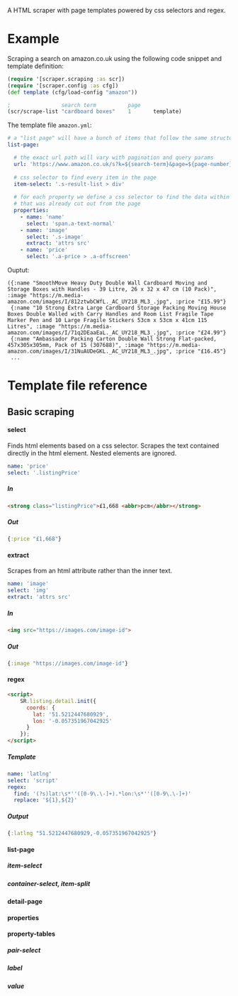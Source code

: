 A HTML scraper with page templates powered by css selectors and regex.

# Example

Scraping a search on amazon.co.uk using the following code snippet and template definition: 

```clojure
(require '[scraper.scraping :as scr])
(require '[scraper.config :as cfg])
(def template (cfg/load-config "amazon"))

;                search term          page
(scr/scrape-list "cardboard boxes"    1       template) 
```

The template file `amazon.yml`:
```yaml
# a "list page" will have a bunch of items that follow the same structure
list-page:

  # the exact url path will vary with pagination and query params
  url: 'https://www.amazon.co.uk/s?k=${search-term}&page=${page-number}'
  
  # css selector to find every item in the page 
  item-select: '.s-result-list > div'
  
  # for each property we define a css selector to find the data within the item html 
  # that was already cut out from the page 
  properties:
    - name: 'name'
      select: 'span.a-text-normal'
    - name: 'image'
      select: '.s-image'
      extract: 'attrs src'
    - name: 'price'
      select: '.a-price > .a-offscreen'
```

Ouptut:
```
({:name "SmoothMove Heavy Duty Double Wall Cardboard Moving and Storage Boxes with Handles - 39 Litre, 26 x 32 x 47 cm (10 Pack)", :image "https://m.media-amazon.com/images/I/812ztwbCWfL._AC_UY218_ML3_.jpg", :price "£15.99"} 
 {:name "10 Strong Extra Large Cardboard Storage Packing Moving House Boxes Double Walled with Carry Handles and Room List Fragile Tape Marker Pen and 10 Large Fragile Stickers 53cm x 53cm x 41cm 115 Litres", :image "https://m.media-amazon.com/images/I/71q2DEaaEaL._AC_UY218_ML3_.jpg", :price "£24.99"} 
 {:name "Ambassador Packing Carton Double Wall Strong Flat-packed, 457x305x305mm, Pack of 15 (307688)", :image "https://m.media-amazon.com/images/I/31NuAUDeGKL._AC_UY218_ML3_.jpg", :price "£16.45"}
 ... 
```

# Template file reference


## Basic scraping

#### select
Finds html elements based on a css selector.
Scrapes the text contained directly in the html element. Nested elements are ignored.
```yaml
name: 'price'
select: '.listingPrice'
```
##### In
```html
<strong class="listingPrice">£1,668 <abbr>pcm</abbr></strong>
```
##### Out
```clojure
{:price "£1,668"}
```

#### extract
Scrapes from an html attribute rather than the inner text.
```yaml
name: 'image'
select: 'img'
extract: 'attrs src'
```
##### In
```html
<img src="https://images.com/image-id">
```
##### Out
```clojure
{:image "https://images.com/image-id"}
```

#### regex
```html
<script>
    SR.listing.detail.init({
      coords: {
        lat: '51.5212447680929',
        lon: '-0.057351967042925'
      }
    });
</script>
```
##### Template
```yaml
name: 'latlng'
select: 'script'
regex:
  find: '(?s)lat:\s*''([0-9\.\-]+).*lon:\s*''([0-9\.\-]+)'
  replace: '${1},${2}'
```
##### Output
```clojure
{:latlng "51.5212447680929,-0.057351967042925"}
```



#### list-page
##### item-select
##### container-select, item-split
    
#### detail-page

#### properties

#### property-tables
##### pair-select
##### label
##### value
